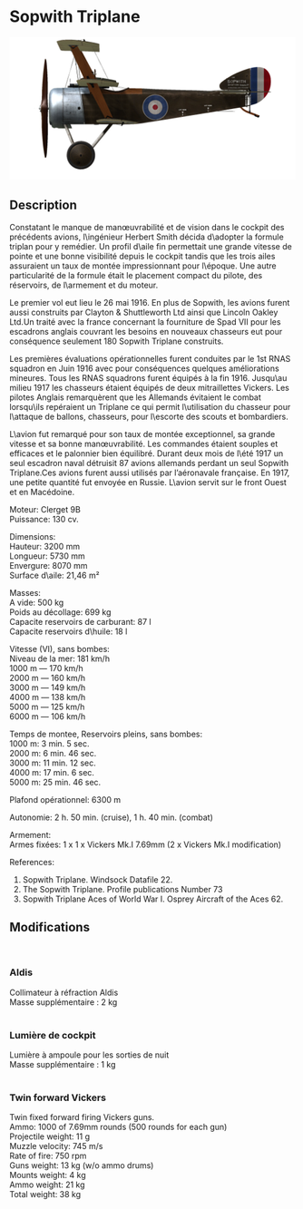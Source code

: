 # Sopwith Triplane  
  
![soptriplane](../images/soptriplane.png)  
  
## Description  
  
Constatant le manque de manœuvrabilité et de vision dans le cockpit des précédents avions, l\ingénieur Herbert Smith décida d\adopter la formule triplan pour y remédier. Un profil d\aile fin permettait une grande vitesse de pointe et une bonne visibilité depuis le cockpit tandis que les trois ailes assuraient un taux de montée impressionnant pour l\époque. Une autre particularité de la formule était le placement compact du pilote, des réservoirs, de l\armement et du moteur.  
  
Le premier vol eut lieu le 26 mai 1916. En plus de Sopwith, les avions furent aussi construits par Clayton & Shuttleworth Ltd ainsi que Lincoln Oakley Ltd.Un traité avec la france concernant la fourniture de Spad VII pour les escadrons anglais couvrant les besoins en nouveaux chasseurs eut pour conséquence seulement 180 Sopwith Triplane construits.  
  
Les premières évaluations opérationnelles furent conduites par le 1st RNAS squadron en Juin 1916 avec pour conséquences quelques améliorations mineures. Tous les RNAS squadrons furent équipés à la fin 1916. Jusqu\au milieu 1917 les chasseurs étaient équipés de deux mitraillettes Vickers. Les pilotes Anglais remarquèrent que les Allemands évitaient le combat lorsqu\ils repéraient un Triplane ce qui permit l\utilisation du chasseur pour l\attaque de ballons, chasseurs, pour l\escorte des scouts et bombardiers.  
  
L\avion fut remarqué pour son taux de montée exceptionnel, sa grande vitesse et sa bonne manœuvrabilité. Les commandes étaient souples et efficaces et le palonnier bien équilibré. Durant deux mois de l\été 1917 un seul escadron naval détruisit 87 avions allemands perdant un seul Sopwith Triplane.Ces avions furent aussi utilisés par l’aéronavale française. En 1917, une petite quantité fut envoyée en Russie. L\avion servit sur le front Ouest et en Macédoine.  
  
  
Moteur: Clerget 9B  
Puissance: 130 cv.  
  
Dimensions:  
Hauteur: 3200 mm  
Longueur: 5730 mm  
Envergure: 8070 mm  
Surface d\aile: 21,46 m²  
  
Masses:  
A vide: 500 kg   
Poids au décollage: 699 kg  
Capacite reservoirs de carburant: 87 l  
Capacite reservoirs d\huile: 18 l      
  
Vitesse (VI), sans bombes:  
Niveau de la mer: 181 km/h  
1000 m — 170 km/h  
2000 m — 160 km/h  
3000 m — 149 km/h  
4000 m — 138 km/h  
5000 m — 125 km/h  
6000 m — 106 km/h  
  
Temps de montee, Reservoirs pleins, sans bombes:  
1000 m: 3 min. 5 sec.    
2000 m: 6 min. 46 sec.   
3000 m: 11 min. 12 sec.   
4000 m: 17 min. 6 sec.  
5000 m: 25 min. 46 sec.  
  
Plafond opérationnel: 6300 m  
  
Autonomie: 2 h. 50 min. (cruise), 1 h. 40 min. (combat)  
  
Armement:  
Armes fixées: 1 х 1 х Vickers Mk.I 7.69mm (2 x Vickers Mk.I modification)  
  
References:  
1) Sopwith Triplane. Windsock Datafile 22.  
2) The Sopwith Triplane. Profile publications Number 73  
3) Sopwith Triplane Aces of World War I. Osprey Aircraft of the Aces 62.  
  
## Modifications  
  ﻿
  
### Aldis  
  
Collimateur à réfraction Aldis  
Masse supplémentaire : 2 kg  
  ﻿
  
### Lumière de cockpit  
  
Lumière à ampoule pour les sorties de nuit  
Masse supplémentaire : 1 kg  
  ﻿
  
### Twin forward Vickers  
  
Twin fixed forward firing Vickers guns.  
Ammo: 1000 of 7.69mm rounds (500 rounds for each gun)  
Projectile weight: 11 g  
Muzzle velocity: 745 m/s  
Rate of fire: 750 rpm  
Guns weight: 13 kg (w/o ammo drums)  
Mounts weight: 4 kg  
Ammo weight: 21 kg  
Total weight: 38 kg  